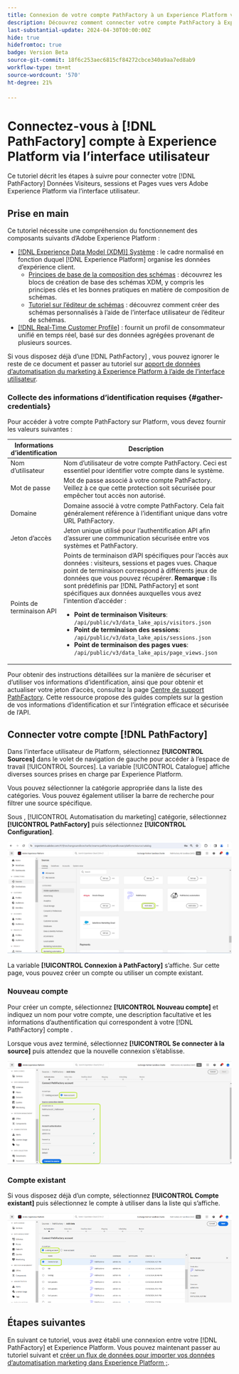 ```yaml
---
title: Connexion de votre compte PathFactory à un Experience Platform via l’interface utilisateur
description: Découvrez comment connecter votre compte PathFactory à Experience Platform via l’interface utilisateur.
last-substantial-update: 2024-04-30T00:00:00Z
hide: true
hidefromtoc: true
badge: Version Beta
source-git-commit: 18f6c253aec6815cf84272cbce340a9aa7ed8ab9
workflow-type: tm+mt
source-wordcount: '570'
ht-degree: 21%

---
```


# Connectez-vous à [!DNL PathFactory] compte à Experience Platform via l’interface utilisateur

Ce tutoriel décrit les étapes à suivre pour connecter votre [!DNL PathFactory] Données Visiteurs, sessions et Pages vues vers Adobe Experience Platform via l’interface utilisateur.

## Prise en main

Ce tutoriel nécessite une compréhension du fonctionnement des composants suivants d’Adobe Experience Platform : 

* [[!DNL Experience Data Model (XDM)] Système](../../../../../xdm/home.md) : le cadre normalisé en fonction duquel [!DNL Experience Platform] organise les données d’expérience client.
   * [Principes de base de la composition des schémas](../../../../../xdm/schema/composition.md) : découvrez les blocs de création de base des schémas XDM, y compris les principes clés et les bonnes pratiques en matière de composition de schémas.
   * [Tutoriel sur l’éditeur de schémas](../../../../../xdm/tutorials/create-schema-ui.md) : découvrez comment créer des schémas personnalisés à l’aide de l’interface utilisateur de l’éditeur de schémas.
* [[!DNL Real-Time Customer Profile]](../../../../../profile/home.md) : fournit un profil de consommateur unifié en temps réel, basé sur des données agrégées provenant de plusieurs sources.

Si vous disposez déjà d’une [!DNL PathFactory] , vous pouvez ignorer le reste de ce document et passer au tutoriel sur [apport de données d’automatisation du marketing à Experience Platform à l’aide de l’interface utilisateur](../../dataflow/marketing-automation.md).

### Collecte des informations d’identification requises {#gather-credentials}

Pour accéder à votre compte PathFactory sur Platform, vous devez fournir les valeurs suivantes :

| Informations d’identification | Description |
| ---------- | ----------- |
| Nom d’utilisateur | Nom d’utilisateur de votre compte PathFactory. Ceci est essentiel pour identifier votre compte dans le système. |
| Mot de passe | Mot de passe associé à votre compte PathFactory. Veillez à ce que cette protection soit sécurisée pour empêcher tout accès non autorisé. |
| Domaine | Domaine associé à votre compte PathFactory. Cela fait généralement référence à l’identifiant unique dans votre URL PathFactory. |
| Jeton d’accès | Jeton unique utilisé pour l’authentification API afin d’assurer une communication sécurisée entre vos systèmes et PathFactory. |
| Points de terminaison API | Points de terminaison d’API spécifiques pour l’accès aux données : visiteurs, sessions et pages vues. Chaque point de terminaison correspond à différents jeux de données que vous pouvez récupérer. **Remarque :** Ils sont prédéfinis par [!DNL PathFactory] et sont spécifiques aux données auxquelles vous avez l’intention d’accéder : <ul><li>**Point de terminaison Visiteurs**: `/api/public/v3/data_lake_apis/visitors.json`</li><li>**Point de terminaison des sessions**: `/api/public/v3/data_lake_apis/sessions.json`</li><li>**Point de terminaison des pages vues**: `/api/public/v3/data_lake_apis/page_views.json`</li></ul> |

Pour obtenir des instructions détaillées sur la manière de sécuriser et d’utiliser vos informations d’identification, ainsi que pour obtenir et actualiser votre jeton d’accès, consultez la page [Centre de support PathFactory](https://support.pathfactory.com/categories/adobe/). Cette ressource propose des guides complets sur la gestion de vos informations d’identification et sur l’intégration efficace et sécurisée de l’API.


## Connecter votre compte [!DNL PathFactory]

Dans l’interface utilisateur de Platform, sélectionnez **[!UICONTROL Sources]** dans le volet de navigation de gauche pour accéder à l’espace de travail [!UICONTROL Sources]. La variable [!UICONTROL Catalogue] affiche diverses sources prises en charge par Experience Platform.

Vous pouvez sélectionner la catégorie appropriée dans la liste des catégories. Vous pouvez également utiliser la barre de recherche pour filtrer une source spécifique.

Sous , [!UICONTROL Automatisation du marketing] catégorie, sélectionnez **[!UICONTROL PathFactory]** puis sélectionnez **[!UICONTROL Configuration]**.

![Catalogue des sources avec la source PathFactory sélectionnée.](../../../../images/tutorials/create/pathfactory/catalog.png)

La variable **[!UICONTROL Connexion à PathFactory]** s’affiche. Sur cette page, vous pouvez créer un compte ou utiliser un compte existant.

### Nouveau compte

Pour créer un compte, sélectionnez **[!UICONTROL Nouveau compte]** et indiquez un nom pour votre compte, une description facultative et les informations d’authentification qui correspondent à votre [!DNL PathFactory] compte .

Lorsque vous avez terminé, sélectionnez **[!UICONTROL Se connecter à la source]** puis attendez que la nouvelle connexion s’établisse.

![Nouvelle interface de compte dans laquelle vous pouvez authentifier un nouveau compte pour PathFactory.](../../../../images/tutorials/create/pathfactory/new.png)

### Compte existant

Si vous disposez déjà d’un compte, sélectionnez **[!UICONTROL Compte existant]** puis sélectionnez le compte à utiliser dans la liste qui s’affiche.

![Interface du compte existant dans laquelle vous pouvez effectuer une sélection dans une liste de comptes PathFactory existants.](../../../../images/tutorials/create/pathfactory/existing.png)

## Étapes suivantes

En suivant ce tutoriel, vous avez établi une connexion entre votre [!DNL PathFactory] et Experience Platform. Vous pouvez maintenant passer au tutoriel suivant et [créer un flux de données pour importer vos données d’automatisation marketing dans Experience Platform ;](../../dataflow/marketing-automation.md).
